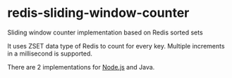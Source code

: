 # redis-sliding-window-counter
Sliding window counter implementation based on Redis sorted sets 

It uses ZSET data type of Redis to count for every key. Multiple increments in a millisecond is supported.

There are 2 implementations for [Node.js](https://github.com/halilduygulu/redis-sliding-window-counter-nodejs) and Java.
